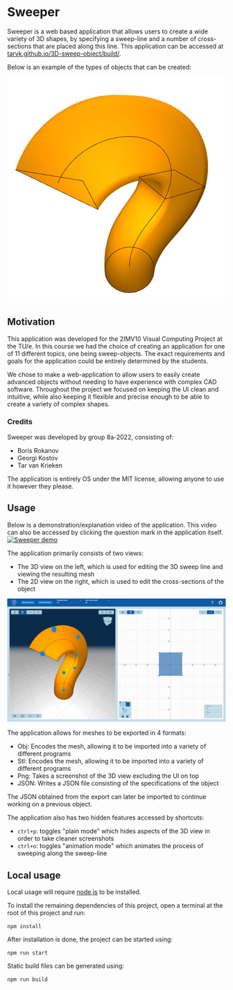 # Sweeper

Sweeper is a web based application that allows users to create a wide variety of 3D shapes, by specifying a sweep-line and a number of cross-sections that are placed along this line. This application can be accessed at [tarvk.github.io/3D-sweep-object/build/](https://tarvk.github.io/3D-sweep-object/build/).

Below is an example of the types of objects that can be created:

![banner](banner.png)

## Motivation

This application was developed for the 2IMV10 Visual Computing Project at the TU/e.
In this course we had the choice of creating an application for one of 11 different topics, one being sweep-objects. The exact requirements and goals for the application could be entirely determined by the students.

We chose to make a web-application to allow users to easily create advanced objects without needing to have experience with complex CAD software.
Throughout the project we focused on keeping the UI clean and intuitive, while also keeping it flexible and precise enough to be able to create a variety of complex shapes.

### Credits

Sweeper was developed by group 8a-2022, consisting of:

-   Boris Rokanov
-   Georgi Kostov
-   Tar van Krieken

The application is entirely OS under the MIT license, allowing anyone to use it however they please.

## Usage

Below is a demonstration/explanation video of the application. This video can also be accessed by clicking the question mark in the application itself.
[![Sweeper demo](https://img.youtube.com/vi/15veuH4wk1k/0.jpg)](https://www.youtube.com/watch?v=15veuH4wk1k)

The application primarily consists of two views:

-   The 3D view on the left, which is used for editing the 3D sweep line and viewing the resulting mesh
-   The 2D view on the right, which is used to edit the cross-sections of the object

![Screenshot](screenshot.png)

The application allows for meshes to be exported in 4 formats:

-   Obj: Encodes the mesh, allowing it to be imported into a variety of different programs
-   Stl: Encodes the mesh, allowing it to be imported into a variety of different programs
-   Png: Takes a screenshot of the 3D view excluding the UI on top
-   JSON: Writes a JSON file consisting of the specifications of the object

The JSON obtained from the export can later be imported to continue working on a previous object.

The application also has two hidden features accessed by shortcuts:

-   `ctrl+p`: toggles "plain mode" which hides aspects of the 3D view in order to take cleaner screenshots
-   `ctrl+o`: toggles "animation mode" which animates the process of sweeping along the sweep-line

## Local usage

Local usage will require [node.js](https://nodejs.org/en/) to be installed.

To install the remaining dependencies of this project, open a terminal at the root of this project and run:

```
npm install
```

After installation is done, the project can be started using:

```
npm run start
```

Static build files can be generated using:

```
npm run build
```
